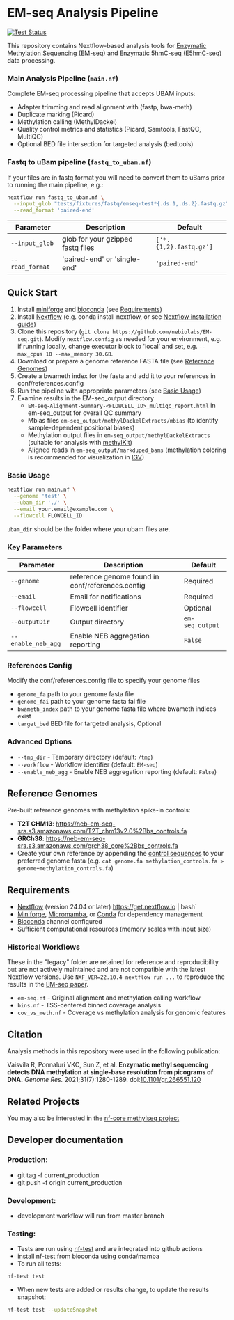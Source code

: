 # EM-seq Analysis Pipeline

[![Test Status](https://github.com/nebiolabs/EM-seq/actions/workflows/test.yml/badge.svg)](https://github.com/nebiolabs/EM-seq/actions)

This repository contains Nextflow-based analysis tools for [Enzymatic Methylation Sequencing (EM-seq)](https://www.neb.com/products/e7120-nebnext-enzymatic-methyl-seq-kit) and [Enzymatic 5hmC-seq (E5hmC-seq)](https://www.neb.com/en-us/products/e3350nebnext-enzymatic-methyl-seq-5hmc-kit) data processing.

### Main Analysis Pipeline (`main.nf`)
Complete EM-seq processing pipeline that accepts UBAM inputs:
- Adapter trimming and read alignment with (fastp, bwa-meth)
- Duplicate marking (Picard)
- Methylation calling (MethylDackel)
- Quality control metrics and statistics (Picard, Samtools, FastQC, MultiQC)
- Optional BED file intersection for targeted analysis (bedtools)

### Fastq to uBam pipeline (`fastq_to_ubam.nf`)
If your files are in fastq format you will need to convert them to uBams prior to running the main pipeline, e.g.:
```bash
nextflow run fastq_to_ubam.nf \
  --input_glob "tests/fixtures/fastq/emseq-test*{.ds.1,.ds.2}.fastq.gz" \
  --read_format 'paired-end'
```
| Parameter | Description | Default |
|-----------|-------------|---------|
| `--input_glob` | glob for your gzipped fastq files | `['*.{1,2}.fastq.gz']` |
| `--read_format` | 'paired-end' or 'single-end' | `'paired-end'` |

## Quick Start
1. Install [miniforge](https://conda-forge.org/download/) and [bioconda](https://bioconda.github.io/) (see [Requirements](<README#Requirements>))
2. Install [Nextflow](https://www.nextflow.io/) (e.g. conda install nextflow, or see [Nextflow installation guide](https://www.nextflow.io/docs/latest/getstarted.html#installation))
3. Clone this repository (`git clone https://github.com/nebiolabs/EM-seq.git`). Modify `nextflow.config` as needed for your environment, e.g. if running locally, change executor block to 'local' and set, e.g. `--max_cpus 10 --max_memory 30.GB`.
4. Download or prepare a genome reference FASTA file (see [Reference Genomes](<README#Reference Genomes>))
5. Create a bwameth index for the fasta and add it to your references in conf/references.config
6. Run the pipeline with appropriate parameters (see [Basic Usage](<README#Basic Usage>))
7. Examine results in the EM-seq_output directory
   - `EM-seq-Alignment-Summary-<FLOWCELL_ID>_multiqc_report.html` in em-seq_output for overall QC summary
   - Mbias files `em-seq_output/methylDackelExtracts/mbias` (to identify sample-dependent positional biases)
   - Methylation output files in `em-seq_output/methylDackelExtracts` (suitable for analysis with [methylKit](https://bioconductor.org/packages/release/bioc/html/methylKit.html))
   - Aligned reads in `em-seq_output/markduped_bams` (methylation coloring is recommended for visualization in [IGV](https://igv.org/doc/desktop/#UserGuide/tracks/alignments/bisulfite_sequencing/))

### Basic Usage
```bash
nextflow run main.nf \
  --genome 'test' \
  --ubam_dir './' \
  --email your.email@example.com \
  --flowcell FLOWCELL_ID
```
`ubam_dir` should be the folder where your ubam files are.

### Key Parameters
| Parameter | Description | Default |
|-----------|-------------|---------|
| `--genome` | reference genome found in conf/references.config | Required |
| `--email` | Email for notifications | Required |
| `--flowcell` | Flowcell identifier | Optional |
| `--outputDir` | Output directory | `em-seq_output` |
| `--enable_neb_agg` | Enable NEB aggregation reporting | `False` |

### References Config

Modify the conf/references.config file to specify your genome files
- `genome_fa` path to your genome fasta file
- `genome_fai` path to your genome fasta fai file
- `bwameth_index` path to your genome fasta file where bwameth indices exist
- `target_bed` BED file for targeted analysis, Optional

### Advanced Options
- `--tmp_dir` - Temporary directory (default: `/tmp`)
- `--workflow` - Workflow identifier (default: `EM-seq`)
- `--enable_neb_agg` - Enable NEB aggregation reporting (default: `False`)


## Reference Genomes
Pre-built reference genomes with methylation spike-in controls:
- **T2T CHM13**: https://neb-em-seq-sra.s3.amazonaws.com/T2T_chm13v2.0%2Bbs_controls.fa
- **GRCh38**: https://neb-em-seq-sra.s3.amazonaws.com/grch38_core%2Bbs_controls.fa
- Create your own reference by appending the [control sequences](methylation_controls.fa) to your preferred genome fasta (e.g. `cat genome.fa methylation_controls.fa > genome+methylation_controls.fa`)

## Requirements
- [Nextflow](https://www.nextflow.io/) (version 24.04 or later)
 https://get.nextflow.io | bash`
- [Miniforge](https://conda-forge.org/download/), [Micromamba](https://mamba.readthedocs.io/en/latest/installation/micromamba-installation.html), or [Conda](https://docs.conda.io/projects/conda/en/stable/) for dependency management
- [Bioconda](https://bioconda.github.io/) channel configured
- Sufficient computational resources (memory scales with input size)

### Historical Workflows
These in the "legacy" folder are retained for reference and reproducibility but are not actively maintained and are not compatible with the latest Nextflow versions. Use `NXF_VER=22.10.4 nextflow run ...` to reproduce the results in the [EM-seq paper](README#Citation).
- `em-seq.nf` - Original alignment and methylation calling workflow
- `bins.nf` - TSS-centered binned coverage analysis
- `cov_vs_meth.nf` - Coverage vs methylation analysis for genomic features

## Citation
Analysis methods in this repository were used in the following publication:

Vaisvila R, Ponnaluri VKC, Sun Z, et al. **Enzymatic methyl sequencing detects DNA methylation at single-base resolution from picograms of DNA.** *Genome Res.* 2021;31(7):1280-1289. doi:[10.1101/gr.266551.120](https://doi.org/10.1101/gr.266551.120)

## Related Projects
You may also be interested in the [nf-core methylseq project](https://nf-co.re/methylseq/2.5.0)

## Developer documentation
### Production:
 - git tag -f current_production
 - git push -f origin current_production

 ### Development:
 - development workflow will run from master branch

 ### Testing:
 - Tests are run using [nf-test](https://www.nf-test.com/) and are integrated into github actions
 - install nf-test from bioconda using conda/mamba
 - To run all tests:
 ```bash
nf-test test
```
- When new tests are added or results change, to update the results snapshot:
```bash
nf-test test --updateSnapshot
```
